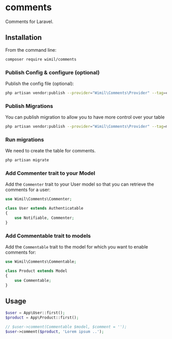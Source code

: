# comments
Comments for Laravel.

## Installation

From the command line:

```bash
composer require wimil/comments
```

### Publish Config & configure (optional)

Publish the config file (optional):

```bash
php artisan vendor:publish --provider="Wimil\Comments\Provider" --tag=config
```

### Publish Migrations

You can publish migration to allow you to have more control over your table

```bash
php artisan vendor:publish --provider="Wimil\Comments\Provider" --tag=migrations
```

### Run migrations

We need to create the table for comments.

```bash
php artisan migrate
```

### Add Commenter trait to your Model

Add the `Commenter` trait to your User model so that you can retrieve the comments for a user:

```php
use Wimil\Comments\Commenter;

class User extends Authenticatable
{
    use Notifiable, Commenter;
}
```

### Add Commentable trait to models

Add the `Commentable` trait to the model for which you want to enable comments for:

```php
use Wimil\Comments\Commentable;

class Product extends Model
{
    use Commentable;
}
```

## Usage

``` php
$user = App\User::first();
$product = App\Product::first();

// $user->comment(Commentable $model, $comment = '');
$user->comment($product, 'Lorem ipsum ..');

```
